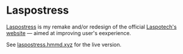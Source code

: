 # Laspostress

[Laspostress](https://laspostress.hmmd.xyz) is my remake and/or redesign of the official [Laspotech&#39;s website](https://www.mylaspotech.edu.ng) &mdash; aimed at improving user's eexperience.

See [laspostress.hmmd.xyz](https://laspostress.hmmd.xyz) for the live version.
